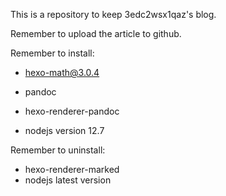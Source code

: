 This is a repository to keep 3edc2wsx1qaz's blog.

Remember to upload the article to github.

Remember to install:

- hexo-math@3.0.4

- pandoc
- hexo-renderer-pandoc
- nodejs version 12.7

Remember to uninstall:

- hexo-renderer-marked
- nodejs latest version 
